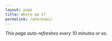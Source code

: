```yaml
---
layout: page
title: Where am I?
permalink: /whereami/
---
```


<div id="widget"></div>

<!--Google Maps v3 API -->
<script type="text/javascript" src="https://maps.googleapis.com/maps/api/js?key=AIzaSyDycs5UAKebcWcT9UZzKcxrfnqzu84ygwg"></script>
<!-- jQuery, Note: Do not include this line if jQuery is already present -->
<script type="text/javascript" src="//ajax.googleapis.com/ajax/libs/jquery/1.11.0/jquery.min.js"></script> 
<script type="text/javascript" src="//d3ra5e5xmvzawh.cloudfront.net/live-widget/2.0/spot-main-min.js"></script>

<script type="text/javascript">
	$(function() {
		$('#widget').spotLiveWidget({ 
			feedId: '0BbHkTrRsS3Dj46lIpeNSm0yriMQguWz0',
			mapType: 'ROADMAP',
			width: 800,
			height: 500,
      			showLegend: true,
      			legendHeight: 70
			autoRefresh: 10
			polyline: {
				strokeWeight: 3, // [int]
				strokeColor: {
				'0-2825692' : '#3498DB'  // [Device-ESN : Hex-Color code]
					}
		});
	});
</script>

_This page auto-refreshes every 10 minutes or so._
